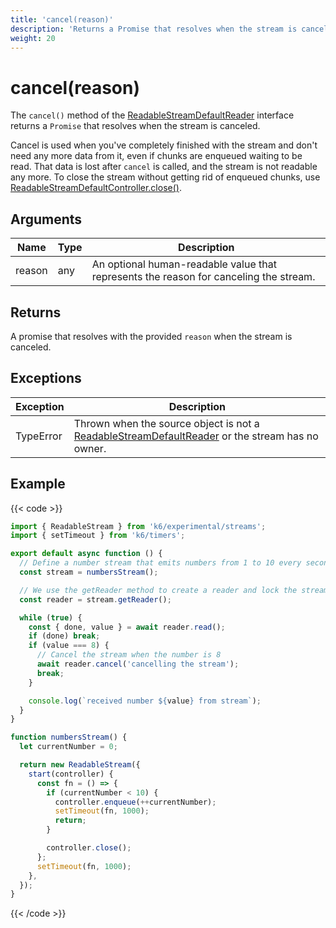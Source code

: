 ```yaml
---
title: 'cancel(reason)'
description: 'Returns a Promise that resolves when the stream is canceled.'
weight: 20
---
```


# cancel(reason)

The `cancel()` method of the [ReadableStreamDefaultReader](https://grafana.com/docs/k6/<K6_VERSION>/javascript-api/k6-experimental/streams/readablestreamdefaultreader) interface returns a `Promise` that resolves when the stream is canceled.

Cancel is used when you've completely finished with the stream and don't need any more data from it, even if chunks are enqueued waiting to be read. That data is lost after `cancel` is called, and the stream is not readable any more. To close the stream without getting rid of enqueued chunks, use [ReadableStreamDefaultController.close()](https://grafana.com/docs/k6/<K6_VERSION>/javascript-api/k6-experimental/streams/readablestreamdefaultcontroller/close).

## Arguments

| Name   | Type | Description                                                                           |
| ------ | ---- | ------------------------------------------------------------------------------------- |
| reason | any  | An optional human-readable value that represents the reason for canceling the stream. |

## Returns

A promise that resolves with the provided `reason` when the stream is canceled.

## Exceptions

| Exception | Description                                                                                                                                                                                                   |
| --------- | ------------------------------------------------------------------------------------------------------------------------------------------------------------------------------------------------------------- |
| TypeError | Thrown when the source object is not a [ReadableStreamDefaultReader](https://grafana.com/docs/k6/<K6_VERSION>/javascript-api/k6-experimental/streams/readablestreamdefaultreader) or the stream has no owner. |

## Example

{{< code >}}

```javascript
import { ReadableStream } from 'k6/experimental/streams';
import { setTimeout } from 'k6/timers';

export default async function () {
  // Define a number stream that emits numbers from 1 to 10 every second
  const stream = numbersStream();

  // We use the getReader method to create a reader and lock the stream to it
  const reader = stream.getReader();

  while (true) {
    const { done, value } = await reader.read();
    if (done) break;
    if (value === 8) {
      // Cancel the stream when the number is 8
      await reader.cancel('cancelling the stream');
      break;
    }

    console.log(`received number ${value} from stream`);
  }
}

function numbersStream() {
  let currentNumber = 0;

  return new ReadableStream({
    start(controller) {
      const fn = () => {
        if (currentNumber < 10) {
          controller.enqueue(++currentNumber);
          setTimeout(fn, 1000);
          return;
        }

        controller.close();
      };
      setTimeout(fn, 1000);
    },
  });
}
```

{{< /code >}}
